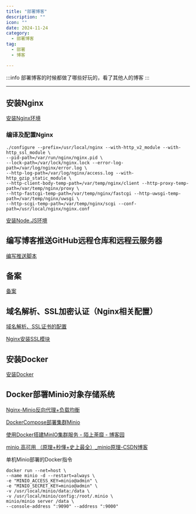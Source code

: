 ```yaml
---
title: "部署博客"
description: ""
icon: ""
date: 2024-11-24
category:
  - 部署博客
tag:
  - 部署
  - 博客

---
```


:::info
部署博客的时候都做了哪些好玩的，看了其他人的博客
:::

---
## 安装Nginx

[安装Nginx环境](https://blog.csdn.net/weixin_65644655/article/details/142861486)

### 编译及配置Nginx

```shell
./configure --prefix=/usr/local/nginx --with-http_v2_module --with-http_ssl_module \
--pid-path=/var/run/nginx/nginx.pid \
--lock-path=/var/lock/nginx.lock --error-log-path=/var/log/nginx/error.log \
--http-log-path=/var/log/nginx/access.log --with-http_gzip_static_module \
--http-client-body-temp-path=/var/temp/nginx/client --http-proxy-temp-path=/var/temp/nginx/proxy \
--http-fastcgi-temp-path=/var/temp/nginx/fastcgi --http-uwsgi-temp-path=/var/temp/nginx/uwsgi \
--http-scgi-temp-path=/var/temp/nginx/scgi --conf-path=/usr/local/nginx/nginx.conf
```

[安装Node.JS环境](https://help.aliyun.com/zh/ecs/use-cases/deploy-a-node-js-environment-on-a-centos-7-instance?spm=a2c4g.11186623.help-menu-)

## 编写博客推送GitHub远程仓库和远程云服务器

[编写推送脚本](https://blog.mo7.cc/)

## 备案

[备案](https://zhuanlan.zhihu.com/p/371579941)

## 域名解析、SSL加密认证（Nginx相关配置）

[域名解析、SSL证书的配置](https://www.bilibili.com/video/BV1E7411S75M/?spm_id_from=333.337.search-card.all.click&vd_source=834d9d69a86c55d6acbaf9e5dbe37bb2)

[Nginx安装SSL模块](https://www.cnblogs.com/ambition26/p/14077773.html)

## 安装Docker

[安装Docker](https://developer.aliyun.com/mirror/docker-ce?spm=a2c6h.13651102.0.0.57e31b11Pt8clX)

## Docker部署Minio对象存储系统

[Nginx-Minio反向代理+负载均衡](https://github.com/minio/minio/blob/master/docs/orchestration/docker-compose/nginx.conf)

[DockerCompose部署集群Minio](https://github.com/minio/minio/blob/master/docs/orchestration/docker-compose/docker-compose.yaml)

[使用Docker搭建MinIO集群服务 - 陌上荼靡 - 博客园](https://www.cnblogs.com/mstmdev/p/17212289.html)

[minio 高可用 （原理+秒懂+史上最全）_minio原理-CSDN博客](https://blog.csdn.net/crazymakercircle/article/details/120855464)

单机Minio部署的Docker指令
``` SHELL
docker run --net=host \
--name minio -d --restart=always \
-e "MINIO_ACCESS_KEY=minio@admin" \
-e "MINIO_SECRET_KEY=minio@admin" \
-v /usr/local/minio/data:/data \
-v /usr/local/minio/config:/root/.minio \
minio/minio server /data \
--console-address ":9090" --address ":9000"
```
